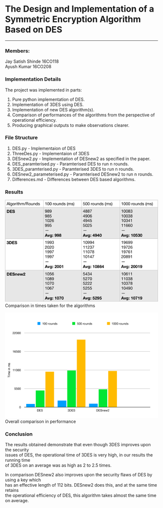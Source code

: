 
# The Design and Implementation of a Symmetric Encryption Algorithm Based on DES

<hr/>

### Members:

Jay Satish Shinde 16CO118<br/>
Ayush Kumar 16CO208

### Implementation Details
The project was implemented in parts: <br/>
1. Pure python implementation of DES.
2. Implementation of 3DES using DES.
3. Implementation of new DES algorithm(s).
4. Comparison of performances of the algorithms from the perspective of 
    operational efficiency.
5. Producing graphical outputs to make observations clearer.

### File Structure
1. DES.py - Implementaion of DES
2. ThreeDes.py - Implementaion of 3DES
3. DESnew2.py - Implementation of DESnew2 as specified in the paper.
4. DES_paramterised.py - Paramterised DES to run n rounds.
5. 3DES_paramterised.py - Paramterised 3DES to run n rounds.
6. DESnew2_parameterised.py - Paramterised DESnew2 to run n rounds.
7. Differences.md - Differences between DES based algorithms.


### Results
![Tabular Result](https://github.com/jaysshinde/Modifications-to-DES/blob/master/Images/Table.png)<br/>
Comparison in times taken for the algorithms

![Graphical Result](https://github.com/jaysshinde/Modifications-to-DES/blob/master/Images/Graph.png)<br/>
Overall comparison in performance

### Conclusion
The results obtained demonstrate that even though 3DES improves upon the security<br/>
issues of DES, the operational time of 3DES is very high, in our results the running time<br/>
of 3DES on an average was as high as 2 to 2.5 times.<br/>

In comparison DESnew2 also improves upon the security flaws of DES by using a key which<br/>
has an effective length of 112 bits. DESnew2 does this, and at the same time retains<br/>
the operational efficiency of DES, this algorithm takes almost the same time on average.<br/>




